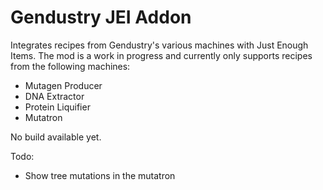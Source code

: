# Gendustry JEI Addon

Integrates recipes from Gendustry's various machines with Just Enough Items. The mod is a work in progress and currently only supports recipes from the following machines:

<ul>
  <li> Mutagen Producer </li>
  <li> DNA Extractor </li>
  <li> Protein Liquifier </li>
  <li> Mutatron </li>
</ul>

No build available yet.

Todo:

<ul>
  <li> Show tree mutations in the mutatron </li>
</ul>
